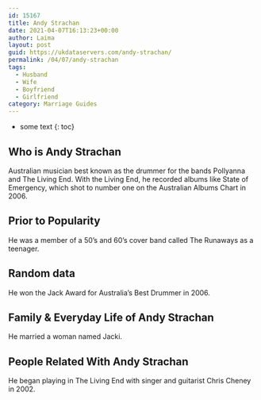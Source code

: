 ```yaml
---
id: 15167
title: Andy Strachan
date: 2021-04-07T16:13:23+00:00
author: Laima
layout: post
guid: https://ukdataservers.com/andy-strachan/
permalink: /04/07/andy-strachan
tags:
  - Husband
  - Wife
  - Boyfriend
  - Girlfriend
category: Marriage Guides
---
```


* some text
{: toc}


## Who is Andy Strachan
                  
                  
                  
Australian musician best known as the drummer for the bands Pollyanna and The Living End. With the Living End, he recorded albums like State of Emergency, which shot to number one on the Australian Albums Chart in 2006.
                  
              
            
              
            
                
                
                
## Prior to Popularity
                  
                  
                  
He was a member of a 50&#8217;s and 60&#8217;s cover band called The Runaways as a teenager.
                  
              
            
              
            
                
                
                
## Random data
                  
                  
                  
He won the Jack Award for Australia&#8217;s Best Drummer in 2006.
                  
              
            
              
            
                
                
                
## Family & Everyday Life of Andy Strachan
                  
                  
                  
He married a woman named Jacki.
                  
              
            
              
            
                
                
                
## People Related With Andy Strachan
                  
                  
                  
He began playing in The Living End with singer and guitarist Chris Cheney in 2002.
                  
              
            
              
            
                
              
            
              
              
            
            
              
            
          
          
          